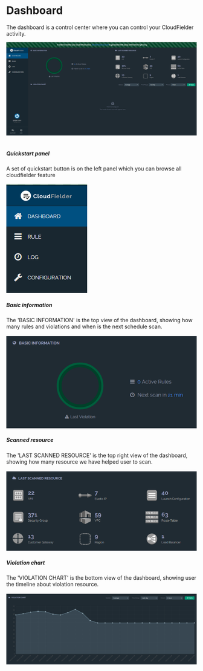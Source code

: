 # Dashboard

The dashboard is a control center where you can control your CloudFielder activity.

![](https://raw.githubusercontent.com/VisualOps/cf-book/master/images/dashboard.png)<br /><br />

##### Quickstart panel
A set of quickstart button is on the left panel which you can browse all cloudfielder feature<br /><br />
![](https://raw.githubusercontent.com/VisualOps/cf-book/master/images/dashboard_left_panel.png)<br />

##### Basic information
The 'BASIC INFORMATION' is the top view of the dashboard, showing how many rules and violations and when is the next schedule scan.<br /><br />
![](https://raw.githubusercontent.com/VisualOps/cf-book/master/images/dashboard_base_info.png)<br />

##### Scanned resource
The 'LAST SCANNED RESOURCE' is the top right view of the dashboard, showing how many resource we have helped user to scan.<br /><br />
![](https://raw.githubusercontent.com/VisualOps/cf-book/master/images/dashboard_scanned_resource.png)<br />

##### Violation chart
The 'VIOLATION CHART' is the bottom view of the dashboard, showing user the timeline about violation resource.<br /><br />
![](https://raw.githubusercontent.com/VisualOps/cf-book/master/images/dashboard_violation_chart.png)<br />